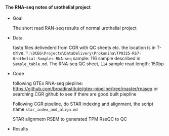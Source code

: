 #### The RNA-seq notes of urothelial project
- Goal
  
  The short read RAN-seq results of normal urothelial project 
- Data
  
  fastq files delivederd from CGR with QC sheets etc. the location is in T-drive: 
  `T:\DCEG\Projects\DataDelivery\Prokunina\TP0325-RS7-Urothelial-Samples-RNA-seq`
  sample: 116 sample described in `Sample_table.md`. The RNA-seq QC sheet, `114` sample
  read length: 150bp

- Code
  
  following GTEx RNA-seq piepline: https://github.com/broadinstitute/gtex-pipeline/tree/master/rnaseq
  or searching CGR github to see if there are good built piepline

  Following CGR pipeline, do STAR indexing and alignment, the script name `star_index_and_align.md`
  
  STAR alignmetn
  RSEM to generated TPM
  RseQC to QC
  
- Results
